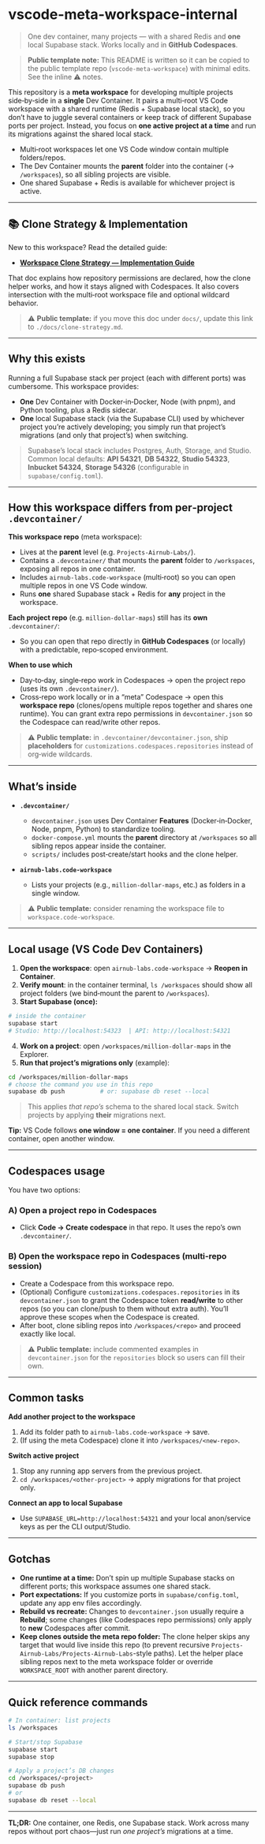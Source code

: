 # vscode-meta-workspace-internal

> One dev container, many projects — with a shared Redis and **one** local Supabase stack. Works locally and in **GitHub Codespaces**.

> **Public template note:** This README is written so it can be copied to the public template repo (`vscode-meta-workspace`) with minimal edits. See the inline ⚠️ notes.

This repository is a **meta workspace** for developing multiple projects side‑by‑side in a **single** Dev Container. It pairs a multi‑root VS Code workspace with a shared runtime (Redis + Supabase local stack), so you don’t have to juggle several containers or keep track of different Supabase ports per project. Instead, you focus on **one active project at a time** and run its migrations against the shared local stack.

* Multi‑root workspaces let one VS Code window contain multiple folders/repos.
* The Dev Container mounts the **parent** folder into the container (→ `/workspaces`), so all sibling projects are visible.
* One shared Supabase + Redis is available for whichever project is active.

---

## 📚 Clone Strategy & Implementation

New to this workspace? Read the detailed guide:

* **[Workspace Clone Strategy — Implementation Guide](./docs/clone-strategy.md)**

That doc explains how repository permissions are declared, how the clone helper works, and how it stays aligned with Codespaces. It also covers intersection with the multi‑root workspace file and optional wildcard behavior.

> ⚠️ **Public template:** if you move this doc under `docs/`, update this link to `./docs/clone-strategy.md`.

---

## Why this exists

Running a full Supabase stack per project (each with different ports) was cumbersome. This workspace provides:

* **One** Dev Container with Docker‑in‑Docker, Node (with pnpm), and Python tooling, plus a Redis sidecar.
* **One** local Supabase stack (via the Supabase CLI) used by whichever project you’re actively developing; you simply run that project’s migrations (and only that project’s) when switching.

> Supabase’s local stack includes Postgres, Auth, Storage, and Studio. Common local defaults: **API 54321**, **DB 54322**, **Studio 54323**, **Inbucket 54324**, **Storage 54326** (configurable in `supabase/config.toml`).

---

## How this workspace differs from per‑project `.devcontainer/`

**This workspace repo** (meta workspace):

* Lives at the **parent** level (e.g. `Projects-Airnub-Labs/`).
* Contains a `.devcontainer/` that mounts the **parent** folder to `/workspaces`, exposing all repos in one container.
* Includes `airnub-labs.code-workspace` (multi‑root) so you can open multiple repos in one VS Code window.
* Runs **one** shared Supabase stack + Redis for **any** project in the workspace.

**Each project repo** (e.g. `million-dollar-maps`) still has its **own** `.devcontainer/`:

* So you can open that repo directly in **GitHub Codespaces** (or locally) with a predictable, repo‑scoped environment.

**When to use which**

* Day‑to‑day, single‑repo work in Codespaces → open the project repo (uses its own `.devcontainer/`).
* Cross‑repo work locally or in a “meta” Codespace → open this **workspace repo** (clones/opens multiple repos together and shares one runtime). You can grant extra repo permissions in `devcontainer.json` so the Codespace can read/write other repos.

> ⚠️ **Public template:** in `.devcontainer/devcontainer.json`, ship **placeholders** for `customizations.codespaces.repositories` instead of org‑wide wildcards.

---

## What’s inside

* **`.devcontainer/`**

  * `devcontainer.json` uses Dev Container **Features** (Docker‑in‑Docker, Node, pnpm, Python) to standardize tooling.
  * `docker-compose.yml` mounts the **parent** directory at `/workspaces` so all sibling repos appear inside the container.
  * `scripts/` includes post‑create/start hooks and the clone helper.
* **`airnub-labs.code-workspace`**

  * Lists your projects (e.g., `million-dollar-maps`, etc.) as folders in a single window.

> ⚠️ **Public template:** consider renaming the workspace file to `workspace.code-workspace`.

---

## Local usage (VS Code Dev Containers)

1. **Open the workspace**: open `airnub-labs.code-workspace` → **Reopen in Container**.
2. **Verify mount**: in the container terminal, `ls /workspaces` should show all project folders (we bind‑mount the parent to `/workspaces`).
3. **Start Supabase (once):**

```bash
# inside the container
supabase start
# Studio: http://localhost:54323  | API: http://localhost:54321
```

4. **Work on a project**: open `/workspaces/million-dollar-maps` in the Explorer.
5. **Run that project’s migrations only** (example):

```bash
cd /workspaces/million-dollar-maps
# choose the command you use in this repo
supabase db push          # or: supabase db reset --local
```

> This applies *that repo’s* schema to the shared local stack. Switch projects by applying **their** migrations next.

**Tip:** VS Code follows **one window = one container**. If you need a different container, open another window.

---

## Codespaces usage

You have two options:

### A) Open a **project** repo in Codespaces

* Click **Code → Create codespace** in that repo. It uses the repo’s own `.devcontainer/`.

### B) Open the **workspace repo** in Codespaces (multi‑repo session)

* Create a Codespace from this workspace repo.
* (Optional) Configure `customizations.codespaces.repositories` in its `devcontainer.json` to grant the Codespace token **read/write** to other repos (so you can clone/push to them without extra auth). You’ll approve these scopes when the Codespace is created.
* After boot, clone sibling repos into `/workspaces/<repo>` and proceed exactly like local.

> ⚠️ **Public template:** include commented examples in `devcontainer.json` for the `repositories` block so users can fill their own.

---

## Common tasks

**Add another project to the workspace**

1. Add its folder path to `airnub-labs.code-workspace` → save.
2. (If using the meta Codespace) clone it into `/workspaces/<new-repo>`.

**Switch active project**

1. Stop any running app servers from the previous project.
2. `cd /workspaces/<other-project>` → apply migrations for that project only.

**Connect an app to local Supabase**

* Use `SUPABASE_URL=http://localhost:54321` and your local anon/service keys as per the CLI output/Studio.

---

## Gotchas

* **One runtime at a time:** Don’t spin up multiple Supabase stacks on different ports; this workspace assumes one shared stack.
* **Port expectations:** If you customize ports in `supabase/config.toml`, update any app env files accordingly.
* **Rebuild vs recreate:** Changes to `devcontainer.json` usually require a **Rebuild**; some changes (like Codespaces repo permissions) only apply to **new** Codespaces after commit.
* **Keep clones outside the meta repo folder:** The clone helper skips any target that would live inside this repo (to prevent recursive `Projects-Airnub-Labs/Projects-Airnub-Labs`-style paths). Let the helper place sibling repos next to the meta workspace folder or override `WORKSPACE_ROOT` with another parent directory.

---

## Quick reference commands

```bash
# In container: list projects
ls /workspaces

# Start/stop Supabase
supabase start
supabase stop

# Apply a project’s DB changes
cd /workspaces/<project>
supabase db push
# or
supabase db reset --local
```

---

**TL;DR:** One container, one Redis, one Supabase stack. Work across many repos without port chaos—just run *one project’s* migrations at a time.
